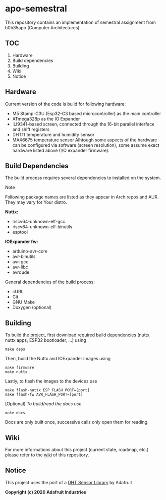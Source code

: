 # apo-semestral

This repository contains an implementation of semestral assignment from b0b35apo (Computer Architectures).

## TOC
1. Hardware
2. Build dependencies
3. Building
4. Wiki
5. Notice

## Hardware

Current version of the code is build for following hardware:
  - M5 Stamp-C3U (Esp32-C3 based microcontroller) as the main controller
  - ATmega328p as the IO Expander
  - ILI9341-based screen, connected through the 16-bit parallel interface and shift registers 
  - DHT11 temperature and humidity sensor
  - MAX6675 temperature sensor
Alhtough some aspects of the hardware can be configured via software (screen resolution), some assume exact hardware listed above (I/O expander firmware).

## Build Dependencies
The build process requires several dependencies to installed on the system.
> [!NOTE] 
> Following package names are listed as they appear in Arch repos and AUR. They may vary for Your distro. 

**Nuttx:**
- riscv64-unknown-elf-gcc
- riscv64-unknown-elf-binutils
- esptool

**IOExpander fw:**
- arduino-avr-core
- avr-binutils
- avr-gcc
- avr-libc
- avrdude

General dependencies of the build process:
- cURL
- Git
- GNU Make
- Doxygen (optional)


## Building
To build the project, first download required build dependencies (nuttx, nuttx apps, ESP32 bootloader, ...) using
```
make deps
```
Then, build the Nuttx and IOExpander images using
```
make firmware
make nuttx
```
Lastly, to flash the images to the devices use
```
make flash-nuttx ESP_FLASH_PORT=[port]
make flash-fw AVR_FLASH_PORT=[port]
```
[Optional] *To build/read the docs use*
```
make docs
```
Docs are only built once, successive calls only open them for reading.

## Wiki
For more informations about this project (current state, roadmap, etc.) please refer to the [wiki](https://github.com/vgeffer/apo-semestral/wiki) of this repository.

## Notice
This project uses the port of a [DHT Sensor Library](https://github.com/adafruit/DHT-sensor-library/) by Adafruit 

**Copyright (c) 2020 Adafruit Industries**


